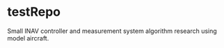 testRepo
========

Small INAV controller and measurement system algorithm research using model aircraft.
